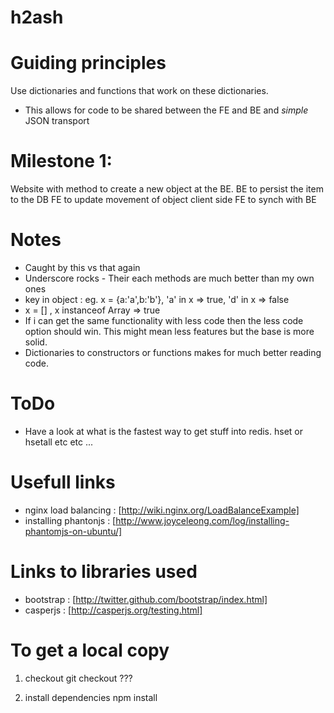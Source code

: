 h2ash
=====

Guiding principles
==================
Use dictionaries and functions that work on these dictionaries.
  - This allows for code to be shared between the FE and BE and *simple* JSON transport
  

Milestone 1:
============
Website with method to create a new object at the BE.
BE to persist the item to the DB
FE to update movement of object client side
FE to synch with BE



Notes
======
* Caught by this vs that again
* Underscore rocks - Their each methods are much better than my own ones
* key in object : eg. x = {a:'a',b:'b'}, 'a' in x => true, 'd' in x => false 
* x = [] , x instanceof Array => true
* If i can get the same functionality with less code then the less code option should win. This might mean less
  features but the base is more solid.
* Dictionaries to constructors or functions makes for much better reading code.
  
ToDo
=====
* Have a look at what is the fastest way to get stuff into redis. hset or hsetall etc etc ...  
  

Usefull links
=============
* nginx load balancing : [http://wiki.nginx.org/LoadBalanceExample]
* installing phantonjs : [http://www.joyceleong.com/log/installing-phantomjs-on-ubuntu/]

Links to libraries used
=======================
* bootstrap : [http://twitter.github.com/bootstrap/index.html]
* casperjs : [http://casperjs.org/testing.html]


To get a local copy 
===================
1) checkout 
   git checkout ???

2) install dependencies
   npm install
   
   
